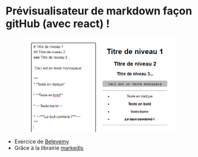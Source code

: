 # Prévisualisateur de markdown façon gitHub (avec react) ! 
<p align="center">
  <img width="80%" src='https://github.com/CorentinDNT/Pr-visualisateur-de-Markdown/blob/develop/public/img/screen-1.png' />
</p>

* Exercice de [Belevemy](https://believemy.com)
* Grâce à la librairie [markedjs](https://github.com/markedjs/marked)
